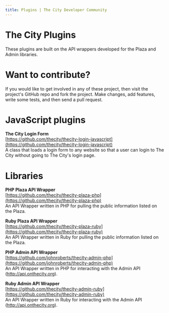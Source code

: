 ```yaml
---
title: Plugins | The City Developer Community
---
```


# The City Plugins

These plugins are built on the API wrappers developed for the Plaza and Admin libraries.


# Want to contribute?

If you would like to get involved in any of these project, then visit the project's GitHub repo and fork the project.  Make changes, add features, write some tests, and then send a pull request.  


# JavaScript plugins

**The City Login Form**  
[https://github.com/thecity/thecity-login-javascript](https://github.com/thecity/thecity-login-javascript)  
A class that loads a login form to any website so that a user can login to The City without going to The City's login page.


# Libraries  
**PHP Plaza API Wrapper**  
[https://github.com/thecity/thecity-plaza-php](https://github.com/thecity/thecity-plaza-php)  
An API Wrapper written in PHP for pulling the public information listed on the Plaza.

**Ruby Plaza API Wrapper**  
[https://github.com/thecity/thecity-plaza-ruby](https://github.com/thecity/thecity-plaza-ruby)  
An API Wrapper written in Ruby for pulling the public information listed on the Plaza.

**PHP Admin API Wrapper**  
[https://github.com/johnroberts/thecity-admin-php](https://github.com/johnroberts/thecity-admin-php)  
An API Wrapper written in PHP for interacting with the Admin API (http://api.onthecity.org).

**Ruby Admin API Wrapper**  
[https://github.com/thecity/thecity-admin-ruby](https://github.com/thecity/thecity-admin-ruby)  
An API Wrapper written in Ruby for interacting with the Admin API (http://api.onthecity.org).

